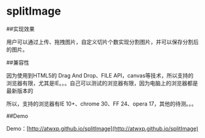 splitImage
==========

##实现效果

用户可以通过上传、拖拽图片，自定义切片个数实现分割图片，并可以保存分割后的图片。

##兼容性

因为使用到HTML5的 Drag And Drop、FILE API，canvas等技术，所以支持的浏览器有限，尤其是IE。。。自己可以测试的浏览器有限，因为电脑上的浏览器都是最新版本的

所以，支持的浏览器有IE 10+、chrome 30、FF 24、opera 17，其他的待测。。。

##Demo

Demo：[http://atwxp.github.io/splitImage](http://atwxp.github.io/splitImage)
